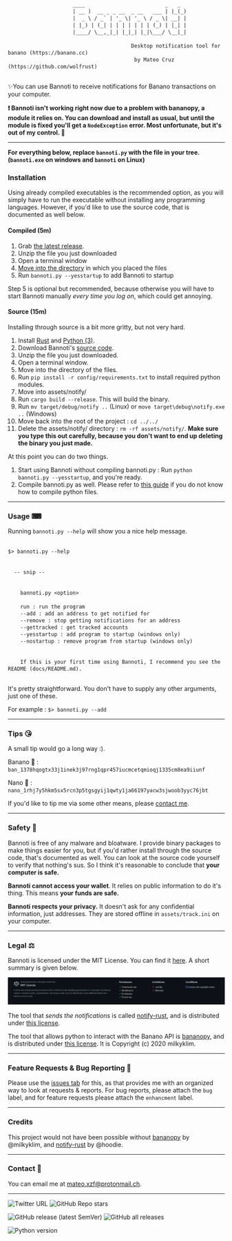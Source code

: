 ```

                     ____                          _   _
                     | __ )  __ _ _ __  _ __   ___ | |_(_)
                     |  _ \ / _` | '_ \| '_ \ / _ \| __| |
                     | |_) | (_| | | | | | | | (_) | |_| |
                     |____/ \__,_|_| |_|_| |_|\___/ \__|_|

                                        Desktop notification tool for banano (https://banano.cc)
                                         by Mateo Cruz  (https://github.com/wolfrust)


```


✨You can use Bannoti to receive notifications for Banano transactions on your computer.

**❗ Bannoti isn't working right now due to a problem with bananopy, a module it relies on. You can download and install as usual, but until the module is fixed you'll get a `NodeException` error. Most unfortunate, but it's out of my control. 🙁**


---


**For everything below, replace `bannoti.py` with the file in your tree. (`bannoti.exe` on windows and `bannoti` on Linux)**


### Installation

Using already compiled executables is the recommended option, as you will simply have to run the executable without installing any programming languages.
However, if you'd like to use the source code, that is documented as well below.

#### Compiled (5m)


1. Grab [the latest release](https://github.com/wolfrust/bannoti/releases/latest).
2. Unzip the file you just downloaded
3. Open a terminal window
4. [Move into the directory](https://help.ubuntu.com/community/UsingTheTerminal) in which you placed the files
5. Run ```bannoti.py --yesstartup``` to add Bannoti to startup

Step 5 is optional but recommended, because otherwise you will have to start Bannoti manually *every time you log on*, which could get annoying.


#### Source (15m)

Installing through source is a bit more gritty, but not very hard.

1. Install [Rust](https://rust-lang.org) and [Python (3)](https://python.org).
2. Download Bannoti's [source code](https://github.com/wolfrust/bannoti/releases/latest).
3. Unzip the file you just downloaded.
4. Open a terminal window.
5. Move into the directory of the files.
6. Run `pip install -r config/requirements.txt` to install required python modules.
7. Move into assets/notify/
8. Run `cargo build --release`. This will build the binary.
9. Run `mv target/debug/notify ..` (Linux) or `move target\debug\notify.exe ..` (Windows)
10. Move back into the root of the project : `cd ../../`
11. Delete the assets/notify/ directory : `rm -rf assets/notify/`. **Make sure you type this out carefully, because you don't want to end up deleting the binary you just made.**

At this point you can do two things.
1. Start using Bannoti without compiling bannoti.py : Run `python bannoti.py --yesstartup`, and you're ready.
2. Compile bannoti.py as well. Please refer to [this guide](https://datatofish.com/executable-pyinstaller/) if you do not know how to compile python files.

---

### Usage ⌨

Running ``` bannoti.py --help ``` will show you a nice help message.

```

$> bannoti.py --help


  -- snip --


    bannoti.py <option>

    run : run the program
    --add : add an address to get notified for
    --remove : stop getting notifications for an address
    --gettracked : get tracked accounts
    --yesstartup : add program to startup (windows only)
    --nostartup : remove program from startup (windows only)


    If this is your first time using Bannoti, I recommend you see the README (docs/README.md).


```

It's pretty straightforward. You don't have to supply any other arguments, just one of these.

For example : `$> bannoti.py --add`


---

### Tips 😘

A small tip would go a long way :).

Banano 🍌 : `ban_1378hqogtx33j1inek3j97rng1qpr457iucmcetqmioqj1335cm8ea9iiunf`

Nano 🍂 : `nano_1rhj7y5hkm5sx5rcn3p5tgsgyij1qwty1ja66197yacw3sjwoob3yyc76jbt`

If you'd like to tip me via some other means, please [contact me](https://github.com/wolfrust/wolfrust/#reach-me).

---


### Safety 🐙

Bannoti is free of any malware and bloatware. I provide binary packages to make things easier for you, but if you'd rather install through the source code, that's documented as well. You can look at the source code yourself to verify that nothing's sus. So I think it's reasonable to conclude that **your computer is safe.**

**Bannoti cannot access your wallet**. It relies on public information to do it's thing. This means **your funds are safe.**

**Bannoti respects your privacy.** It doesn't ask for any confidential information, just addresses. They are stored offline in `assets/track.ini` on your computer.

---

### Legal ⚖

Bannoti is licensed under the MIT License. You can find it [here](https://github.com/wolfrust/bannoti/blob/main/docs/LICENSE). A short summary is given below.

![Bannoti's License](mit-license-quick.png)



The tool that *sends the notifications* is called [notify-rust](https://github.com/hoodie/notify-rust), and is distributed under [this license](https://github.com/hoodie/notify-rust/blob/main/LICENSE-Apache).

The tool that allows python to interact with the Banano API is [bananopy](https://github.com/milkyklim/bananopy), and is distributed under [this license](https://github.com/milkyklim/bananopy/blob/master/LICENSE). It is Copyright (c) 2020 milkyklim.

---

### Feature Requests & Bug Reporting  🐞

Please use the [issues tab](https://github.com/wolfrust/bannoti/issues) for this, as that provides me with an organized way to look at requests & reports.
For bug reports, please attach the `bug` label, and for feature requests please attach the `enhancment` label.

---

### Credits

This project would not have been possible without [bananopy](https://github.com/milkyklim/bananopy) by @milkyklim, and [notify-rust](https://github.com/hoodie/notify-rust) by @hoodie.

---


### Contact 📱

You can email me at mateo.xzf@protonmail.ch.


---

![Twitter URL](https://img.shields.io/twitter/url?style=social&url=https%3A%2F%2Fgithub.com%2Fwolfrust%2Fbannoti)
![GitHub Repo stars](https://img.shields.io/github/stars/wolfrust/bannoti?style=social)

![GitHub release (latest SemVer)](https://img.shields.io/github/v/release/wolfrust/bannoti?label=latest%20release&color=blue)
![GitHub all releases](https://img.shields.io/github/downloads/wolfrust/bannoti/total?color=9cf)

![Python version](https://img.shields.io/badge/python-3.9-blue)

